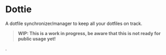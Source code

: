 # Dottie

A dotfile synchronizer/manager to keep all your dotfiles on track.

> **WIP: This is a work in progress, be aware that this is not ready for public
> usage yet!**


.
